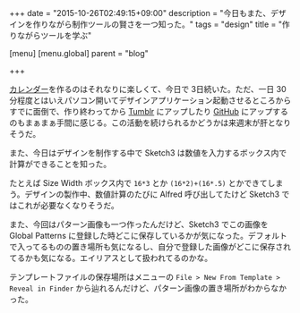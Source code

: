 +++
date = "2015-10-26T02:49:15+09:00"
description = "今日もまた、デザインを作りながら制作ツールの賢さを一つ知った。"
tags = "design"
title = "作りながらツールを学ぶ"

[menu]
  [menu.global]
    parent = "blog"

+++

[カレンダー](/blog/designing-daily-calender/)を作るのはそれなりに楽しくて、今日で 3日続いた。ただ、一日 30分程度とはいえパソコン開いてデザインアプリケーション起動させるところからすでに面倒で、作り終わってから [Tumblr](http://bilibili-calendar.tumblr.com/) にアップしたり [GitHub](https://github.com/thleap/bilibili) にアップするのもまぁまぁ手間に感じる。この活動を続けられるかどうかは来週末が肝となりそうだ。

また、今日はデザインを制作する中で Sketch3 は数値を入力するボックス内で計算ができることを知った。

たとえば Size Width ボックス内で `16*3` とか `(16*2)+(16*.5)` とかできてしまう。デザインの製作中、数値計算のたびに Alfred 呼び出してたけど Sketch3 ではこれが必要なくなりそうだ。

また、今回はパターン画像も一つ作ったんだけど、Sketch3 でこの画像を Global Patterns に登録した時どこに保存しているかが気になった。デフォルトで入ってるものの置き場所も気になるし、自分で登録した画像がどこに保存されてるかも気になる。エイリアスとして扱われてるのかな。

テンプレートファイルの保存場所はメニューの `File > New From Template > Reveal in Finder` から辿れるんだけど、パターン画像の置き場所がわからなかった。
